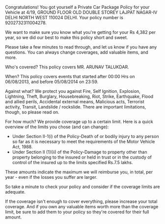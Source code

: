 Congratulations! You got yourself a Private Car Package Policy for your Vehicle at 4/19, GROUND FLOOR OLD DOUBLE STOREY LAJPAT NAGAR-IV DELHI NORTH WEST 110024 DELHI. Your policy number is 9202732311004278.

We want to make sure you know what you're getting for your Rs 4,382 per year, so we did our best to make this policy short and sweet.

Please take a few minutes to read through, and let us know if you have any questions. You can always change coverages, add valuable items, and more.

Who's covered?
This policy covers MR. ARUNAV TALUKDAR.

When?
This policy covers events that started after 00:00 Hrs on 06/08/2013, and before 05/08/2014 on 23:59.

Against what?
We protect you against Fire, Self Ignition, Explosion, Lightning, Theft, Burglary, Housebreaking, Riot, Strike, Earthquake, Flood and allied perils, Accidental external means, Malicious acts, Terrorist activity, Transit, Landslide / rockslide. There are important limitations, though, so please read on.

For how much?
We provide coverage up to a certain limit. Here is a quick overview of the limits you chose (and can change):

- Under Section II-1(i) of the Policy-Death of or bodily injury to any person so far as it is necessary to meet the requirements of the Motor Vehicle Act, 1988.
- Under Section II (1)(ii) of the Policy-Damage to property other than property belonging to the insured or held in trust or in the custody of control of the insured up to the limits specified Rs.7.5 lakhs.

These amounts indicate the maximum we will reimburse you, in total, per year - even if the losses you suffer are larger.

So take a minute to check your policy and consider if the coverage limits are adequate.

If the coverage isn't enough to cover everything, please increase your total coverage. And if you own any valuable items worth more than the coverage limit, be sure to add them to your policy so they're covered for their full amount.